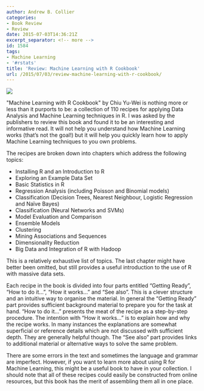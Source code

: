 ```yaml
---
author: Andrew B. Collier
categories:
- Book Review
- Review
date: 2015-07-03T14:36:21Z
excerpt_separator: <!-- more -->
id: 1584
tags:
- Machine Learning
- '#rstats'
title: 'Review: Machine Learning with R Cookbook'
url: /2015/07/03/review-machine-learning-with-r-cookbook/
---
```


<!--more-->

<img src="{{ site.baseurl }}/static/img/2015/07/Machine-Learning-With-R-Cookbook.png">

"Machine Learning with R Cookbook" by Chiu Yu-Wei is nothing more or less than it purports to be: a collection of 110 recipes for applying Data Analysis and Machine Learning techniques in R. I was asked by the publishers to review this book and found it to be an interesting and informative read. It will not help you understand how Machine Learning works (that’s not the goal!) but it will help you quickly learn how to apply Machine Learning techniques to you own problems.

The recipes are broken down into chapters which address the following topics:

  * Installing R and an Introduction to R
  * Exploring an Example Data Set
  * Basic Statistics in R
  * Regression Analysis (including Poisson and Binomial models)
  * Classification (Decision Trees, Nearest Neighbour, Logistic Regression and Naïve Bayes)
  * Classification (Neural Networks and SVMs)
  * Model Evaluation and Comparison
  * Ensemble Models
  * Clustering
  * Mining Associations and Sequences
  * Dimensionality Reduction
  * Big Data and Integration of R with Hadoop

This is a relatively exhaustive list of topics. The last chapter might have better been omitted, but still provides a useful introduction to the use of R with massive data sets.

Each recipe in the book is divided into four parts entitled “Getting Ready”, “How to do it...”, “How it works...” and “See also”. This is a clever structure and an intuitive way to organise the material. In general the “Getting Ready” part provides sufficient background material to prepare you for the task at hand. “How to do it…” presents the meat of the recipe as a step-by-step procedure. The intention with “How it works...” is to explain how and why the recipe works. In many instances the explanations are somewhat superficial or reference details which are not discussed with sufficient depth. They are generally helpful though. The “See also” part provides links to additional material or alternative ways to solve the same problem.

There are some errors in the text and sometimes the language and grammar are imperfect. However, if you want to learn more about using R for Machine Learning, this might be a useful book to have in your collection. I should note that all of these recipes could easily be constructed from online resources, but this book has the merit of assembling them all in one place.
